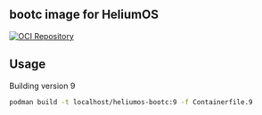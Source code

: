 ## bootc image for HeliumOS

[![OCI Repository](https://quay.io/repository/heliumos/bootc/status "OCI Repository")](https://quay.io/repository/heliumos/bootc)

## Usage

Building version 9

```bash
podman build -t localhost/heliumos-bootc:9 -f Containerfile.9
```
